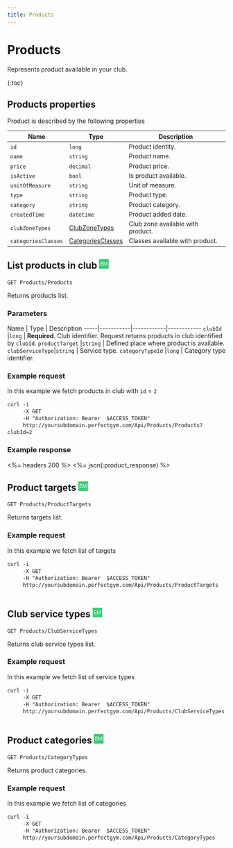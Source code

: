 ```yaml
---
title: Products
---
```


# Products

Represents product available in your club.

{:toc}


## Products properties

Product is described by the following properties

Name               | Type                                 | Description
-------------------|--------------------------------------|---------------------------------
`id`			   |`long`								  | Product identity.
`name`             |`string`                              | Product name.
`price`            |`decimal`                             | Product price.
`isActive`		   |`bool` 				                  | Is product available.
`unitOfMeasure`    |`string`                              | Unit of measure.
`type`             |`string`                              | Product type.
`category`         |`string`                              | Product category.
`createdTime`      |`datetime`                            | Product added date.
`clubZoneTypes`    |[ClubZoneTypes][ClubZoneTypes]        | Club zone available with product.
`categoriesClasses`|[CategoriesClasses][CategoriesClasses]| Classes available with product.





## List products in club ![alt text][EM] 

    GET Products/Products

Returns products list.


### Parameters

Name             | Type       | Description
-----|-----------|------------|------------
`clubId`         |`long`      | **Required**. Club identifier. Request returns products in club identified by `clubId`.
`productTarget`  |`string`    | Defined place where product is available.
`clubServiceType`|`string`    | Service type.
`categoryTypeId` |`long`      | Category type identifier.



### Example request

In this example we fetch products in club with `id` = `2`

``` command-line
curl -i 
     -X GET 
     -H "Authorization: Bearer  $ACCESS_TOKEN"  
     http://yoursubdomain.perfectgym.com/Api/Products/Products?clubId=2       
```


### Example response

<%= headers 200 %>
<%= json(:product_response) %>


## Product targets ![alt text][EM] 

    GET Products/ProductTargets 

Returns targets list.


### Example request

In this example we fetch list of targets

``` command-line
curl -i 
     -X GET 
     -H "Authorization: Bearer  $ACCESS_TOKEN"  
     http://yoursubdomain.perfectgym.com/Api/Products/ProductTargets
        
```
## Club service types ![alt text][EM] 

    GET Products/ClubServiceTypes 

Returns club service types list.


### Example request

In this example we fetch list of service types

``` command-line
curl -i 
     -X GET 
     -H "Authorization: Bearer  $ACCESS_TOKEN"  
     http://yoursubdomain.perfectgym.com/Api/Products/ClubServiceTypes
        
```

## Product categories  ![alt text][EM] 

    GET Products/CategoryTypes

Returns product categories. 


### Example request

In this example we fetch list of categories

``` command-line
curl -i 
     -X GET 
     -H "Authorization: Bearer  $ACCESS_TOKEN"  
     http://yoursubdomain.perfectgym.com/Api/Products/CategoryTypes
        
```


[PrepaidStatus]: /appendix/datatypes/prepaiddetails
[ClubZoneTypes]: /appendix/datatypes/clubzonetypes
[CategoriesClasses]: /appendix/datatypes/categoriesClasses
[EM]: /assets/images/employee.png "Employee mode"
[UM]: /assets/images/user.png "User mode"
